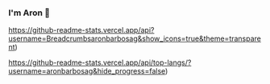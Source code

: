 ### I'm Aron 👋

https://github-readme-stats.vercel.app/api?username=Breadcrumbsaronbarbosag&show_icons=true&theme=transparent)

https://github-readme-stats.vercel.app/api/top-langs/?username=aronbarbosag&hide_progress=false)
